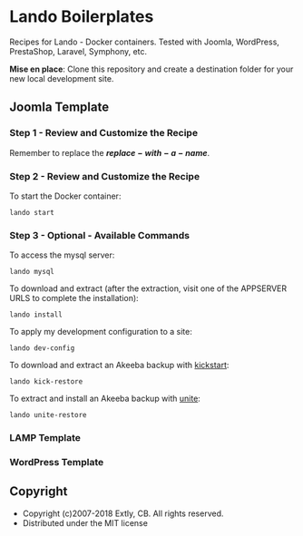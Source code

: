 
# Lando Boilerplates

Recipes for Lando - Docker containers. Tested with Joomla, WordPress, PrestaShop, Laravel, Symphony, etc.

**Mise en place**: Clone this repository and create a destination folder for your new local development site.

## Joomla Template

### Step 1 - Review and Customize the Recipe

Remember to replace the **$replace-with-a-name$**.

### Step 2 - Review and Customize the Recipe

To start the Docker container:

    lando start

### Step 3 - Optional - Available Commands

To access the mysql server:

    lando mysql

To download and extract (after the extraction, visit one of the APPSERVER URLS to complete the installation):

    lando install

To apply my development configuration to a site:

    lando dev-config

To download and extract an Akeeba backup with [kickstart](https://www.akeebabackup.com/products/akeeba-kickstart.html):

    lando kick-restore

To extract and install an Akeeba backup with [unite](https://www.akeebabackup.com/products/akeeba-unite.html):

    lando unite-restore

### LAMP Template

### WordPress Template


## Copyright

- Copyright (c)2007-2018 Extly, CB. All rights reserved.
- Distributed under the MIT license
